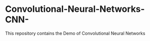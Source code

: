 # Convolutional-Neural-Networks-CNN-
This repository contains the Demo of Convolutional Neural Networks
